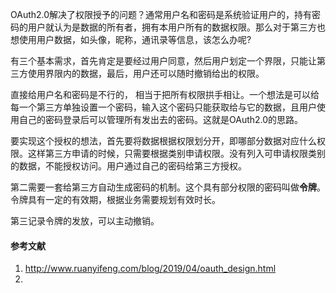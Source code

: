 OAuth2.0解决了权限授予的问题？通常用户名和密码是系统验证用户的，持有密码的用户就认为是数据的所有者，拥有本用户所有的数据权限。那么对于第三方也想使用用户数据，如头像，昵称，通讯录等信息，该怎么办呢?

有三个基本需求，首先肯定是要经过用户同意，然后用户划定一个界限，只能让第三方使用界限内的数据，最后，用户还可以随时撤销给出的权限。

直接给用户名和密码是不行的， 相当于把所有权限拱手相让。一个想法是可以给每一个第三方单独设置一个密码，输入这个密码只能获取给与它的数据，且用户使用自己的密码登录后可以管理所有发出去的密码。这就是OAuth2.0的思路。

要实现这个授权的想法，首先要将数据根据权限划分开，即哪部分数据对应什么权限。这样第三方申请的时候，只需要根据类别申请权限。没有列入可申请权限类别的数据，不能授权访问。用户通过自己的密码给第三方授权。

第二需要一套给第三方自动生成密码的机制。这个具有部分权限的密码叫做**令牌**。令牌具有一定的有效期，根据业务需要规划有效时长。

第三记录令牌的发放，可以主动撤销。





#### 参考文献

1. http://www.ruanyifeng.com/blog/2019/04/oauth_design.html
2. 

